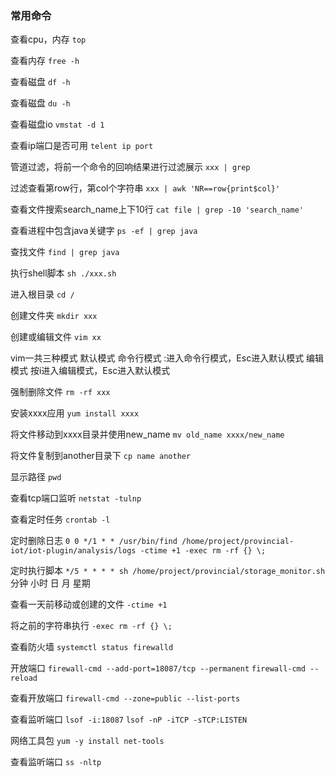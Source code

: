 ### 常用命令

查看cpu，内存
`top`

查看内存
`free -h`

查看磁盘
`df -h`

查看磁盘
`du -h`

查看磁盘io
`vmstat -d 1`

查看ip端口是否可用
`telent ip port`

管道过滤，将前一个命令的回响结果进行过滤展示
`xxx | grep`

过滤查看第row行，第col个字符串
`xxx | awk 'NR==row{print$col}'`

查看文件搜索search_name上下10行
`cat file | grep -10 'search_name'`

查看进程中包含java关键字
`ps -ef | grep java`

查找文件
`find | grep java`

执行shell脚本
`sh ./xxx.sh`

进入根目录
`cd /`

创建文件夹
`mkdir xxx`

创建或编辑文件
`vim xx`

vim一共三种模式
默认模式
命令行模式 :进入命令行模式，Esc进入默认模式
编辑模式 按i进入编辑模式，Esc进入默认模式

强制删除文件
`rm -rf xxx`

安装xxxx应用
`yum install xxxx`

将文件移动到xxxx目录并使用new_name
`mv old_name xxxx/new_name`

将文件复制到another目录下
`cp name another`

显示路径
`pwd`

查看tcp端口监听
`netstat -tulnp`

查看定时任务
`crontab -l`

定时删除日志
`0 0 */1 * * /usr/bin/find /home/project/provincial-iot/iot-plugin/analysis/logs -ctime +1 -exec rm -rf {} \;`

定时执行脚本
`*/5 * * * * sh /home/project/provincial/storage_monitor.sh`
分钟 小时 日 月 星期

查看一天前移动或创建的文件
`-ctime +1`

将之前的字符串执行
`-exec rm -rf {} \;`

查看防火墙
`systemctl status firewalld`

开放端口
`firewall-cmd --add-port=18087/tcp --permanent`
`firewall-cmd --reload`

查看开放端口
`firewall-cmd --zone=public --list-ports`

查看监听端口
`lsof -i:18087`
`lsof -nP -iTCP -sTCP:LISTEN`

网络工具包
`yum -y install net-tools`

查看监听端口
`ss -nltp`
